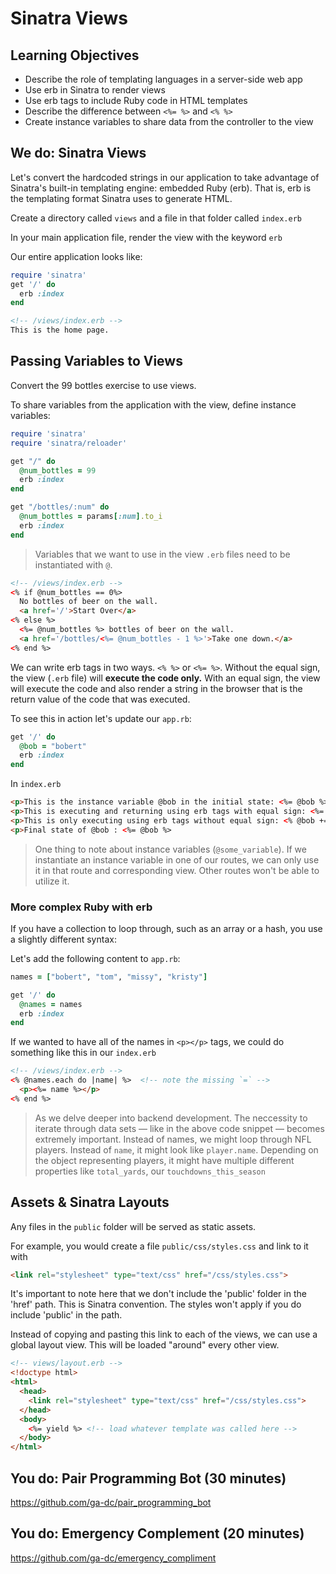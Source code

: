 # Sinatra Views

## Learning Objectives

- Describe the role of templating languages in a server-side web app
- Use erb in Sinatra to render views
- Use erb tags to include Ruby code in HTML templates
- Describe the difference between `<%= %>` and `<% %>`
- Create instance variables to share data from the controller to the view

## We do: Sinatra Views

Let's convert the hardcoded strings in our application to take advantage of
Sinatra's built-in templating engine: embedded Ruby (erb). That is, erb is the templating format Sinatra uses to generate HTML.

Create a directory called `views` and a file in that folder called `index.erb`

In your main application file, render the view with the keyword `erb`

Our entire application looks like:

```ruby
require 'sinatra'
get '/' do
  erb :index
end
```

```html
<!-- /views/index.erb -->
This is the home page.
```

## Passing Variables to Views

Convert the 99 bottles exercise to use views.

To share variables from the application with the view, define instance variables:


```ruby
require 'sinatra'
require 'sinatra/reloader'

get "/" do
  @num_bottles = 99
  erb :index
end

get "/bottles/:num" do
  @num_bottles = params[:num].to_i
  erb :index
end
```

> Variables that we want to use in the view `.erb` files need to be instantiated
with `@`.

```html
<!-- /views/index.erb -->
<% if @num_bottles == 0%>
  No bottles of beer on the wall.
  <a href='/'>Start Over</a>
<% else %>
  <%= @num_bottles %> bottles of beer on the wall.
  <a href='/bottles/<%= @num_bottles - 1 %>'>Take one down.</a>
<% end %>
```


We can write erb tags in two ways. `<% %>` or `<%= %>`. Without the equal sign,
the view (`.erb` file) will **execute the code only.** With an equal sign, the view
will execute the code and also render a string in the browser that is the return value of the
code that was executed.

To see this in action let's update our `app.rb`:

```ruby
get '/' do
  @bob = "bobert"
  erb :index
end
```

In `index.erb`
```html
<p>This is the instance variable @bob in the initial state: <%= @bob %></p>
<p>This is executing and returning using erb tags with equal sign: <%= @bob += "(using equals in erb)" %><p>
<p>This is only executing using erb tags without equal sign: <% @bob += "(not using equals in erb)" %><p>
<p>Final state of @bob : <%= @bob %>

```

> One thing to note about instance variables (`@some_variable`). If we
instantiate an instance variable in one of our routes, we can only use it in
that route and corresponding view. Other routes won't be able to utilize it.

### More complex Ruby with erb

If you have a collection to loop through, such as an array or a hash, you use
a slightly different syntax:

Let's add the following content to `app.rb`:

```ruby
names = ["bobert", "tom", "missy", "kristy"]

get '/' do
  @names = names
  erb :index
end
```

If we wanted to have all of the names in `<p></p>` tags, we could do something
like this in our `index.erb`

```html
<!-- /views/index.erb -->
<% @names.each do |name| %>  <!-- note the missing `=` -->
  <p><%= name %></p>
<% end %>
```

> As we delve deeper into backend development. The neccessity to iterate
through data sets — like in the above code snippet — becomes extremely important.
Instead of names, we might loop through NFL players. Instead of `name`, it
might look like `player.name`. Depending on the object representing players, it
might have multiple different properties like `total_yards`, our
`touchdowns_this_season`

## Assets & Sinatra Layouts

Any files in the `public` folder will be served as static assets.

For example, you would create a file `public/css/styles.css` and link to it with

```html
<link rel="stylesheet" type="text/css" href="/css/styles.css">
```

It's important to note here that we don't include the 'public' folder in the 'href' path. This is Sinatra convention. The styles won't apply if you do include 'public' in the path.

Instead of copying and pasting this link to each of the views, we can use a
global layout view. This will be loaded "around" every other view.

```html
<!-- views/layout.erb -->
<!doctype html>
<html>
  <head>
    <link rel="stylesheet" type="text/css" href="/css/styles.css">
  </head>
  <body>
    <%= yield %> <!-- load whatever template was called here -->
  </body>
</html>
```

## You do: Pair Programming Bot (30 minutes)

https://github.com/ga-dc/pair_programming_bot

## You do: Emergency Complement (20 minutes)

https://github.com/ga-dc/emergency_compliment


<!-- ## We do: Forms


Any input with a `name` attribute will show up as an element of `params`

Forms with a GET action are useful for search forms.

```html
<form method='get' action='/names'>
  <input type='search' name='student_name'>
  <input type='submit'>
</form>
```

> Keep an eye out on the URL when you submit this last form, you'll notice that
the url changes to whatever the action is as well as contains all of the
parameter values from the input tags.

> We can only do `get` and `post` with forms. This is not a limitation on REST,
but a limitation on HTML. We will see tomorrow during the lab theres a way to
kind of hack around these HTML limitations.

**Question**: What's the benefit of using GET requests with search forms? -->
